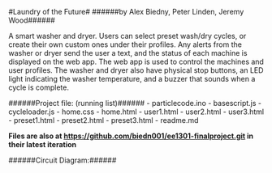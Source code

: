 #Laundry of the Future#
######by Alex Biedny, Peter Linden, Jeremy Wood######
   
A smart washer and dryer. Users can select preset wash/dry cycles, or create their own custom ones under their profiles. Any alerts from the washer or dryer send the user a text, and the status of each machine is displayed on the web app. The web app is used to control the machines and user profiles. The washer and dryer also have physical stop buttons, an LED light indicating the washer temperature, and a buzzer that sounds when a cycle is complete.

######Project file: (running list)######
    - particlecode.ino
    - basescript.js
    - cycleloader.js
    - home.css
    - home.html
    - user1.html
    - user2.html
    - user3.html
    - preset1.html
    - preset2.html
    - preset3.html
    - readme.md

**Files are also at https://github.com/biedn001/ee1301-finalproject.git in their latest iteration**

######Circuit Diagram:######

